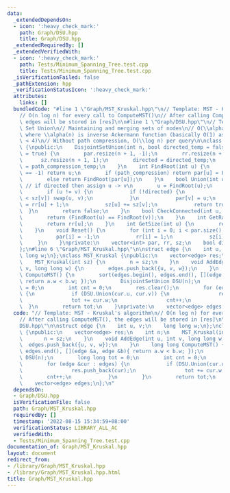 ```yaml
---
data:
  _extendedDependsOn:
  - icon: ':heavy_check_mark:'
    path: Graph/DSU.hpp
    title: Graph/DSU.hpp
  _extendedRequiredBy: []
  _extendedVerifiedWith:
  - icon: ':heavy_check_mark:'
    path: Tests/Minimum_Spanning_Tree.test.cpp
    title: Tests/Minimum_Spanning_Tree.test.cpp
  _isVerificationFailed: false
  _pathExtension: hpp
  _verificationStatusIcon: ':heavy_check_mark:'
  attributes:
    links: []
  bundledCode: "#line 1 \"Graph/MST_Kruskal.hpp\"\n// Template: MST - Kruskal's algorithm\n\
    // O(n log n) for every call to ComputeMST()\n// After calling ComputeMST(), the\
    \ edges will be stored in [res]\n\n#line 1 \"Graph/DSU.hpp\"\n// Template: Disjoint\
    \ Set Union\n// Maintaining and merging sets of nodes\n// O(\\alpha(n)) per query,\
    \ where \\alpha(n) is inverse Ackermann function (basically O(1) as \\alpha(10^600)\
    \ < 4)\n// Without path compression, O(\\log n) per query\n\nclass DisjointSetUnion\
    \ {\npublic:\n    DisjointSetUnion(int n, bool directed_temp = false, bool path_compression_temp\
    \ = true) {\n        par.resize(n + 1, -1);\n        rr.resize(n + 1, 1);\n  \
    \      sz.resize(n + 1, 1);\n        directed = directed_temp;\n        path_compression\
    \ = path_compression_temp;\n    }\n    int FindRoot(int u) {\n        if (par[u]\
    \ == -1) return u;\n        if (path_compression) return par[u] = FindRoot(par[u]);\n\
    \        else return FindRoot(par[u]);\n    }\n    bool Union(int u, int v) {\
    \ // if directed then assign u -> v\n        u = FindRoot(u);\n        v = FindRoot(v);\n\
    \        if (u != v) {\n            if (!directed) {\n                if (sz[u]\
    \ < sz[v]) swap(u, v);\n            }\n            par[v] = u;\n            rr[v]\
    \ = rr[u] + 1;\n            sz[u] += sz[v];\n            return true;\n      \
    \  }\n        return false;\n    }\n    bool CheckConnected(int u, int v) {\n\
    \        return (FindRoot(u) == FindRoot(v));\n    }\n    int GetRank(int u) {\n\
    \        return rr[u];\n    }\n    int GetSize(int u) {\n        return sz[FindRoot(u)];\n\
    \    }\n    void Reset() {\n        for (int i = 0; i < par.size(); i++) {\n \
    \           par[i] = -1;\n            rr[i] = 1;\n            sz[i] = 1;\n   \
    \     }\n    }\nprivate:\n    vector<int> par, rr, sz;\n    bool directed, path_compression;\n\
    };\n#line 6 \"Graph/MST_Kruskal.hpp\"\n\nstruct edge {\n    int u, v;\n    long\
    \ long w;\n};\nclass MST_Kruskal {\npublic:\n    vector<edge> res;\n    int n;\n\
    \    MST_Kruskal(int sz) {\n        n = sz;\n    }\n    void AddEdge(int u, int\
    \ v, long long w) {\n        edges.push_back({u, v, w});\n    }\n    long long\
    \ ComputeMST() {\n        sort(edges.begin(), edges.end(), [](edge &a, edge &b){\
    \ return a.w < b.w; });\n        DisjointSetUnion DSU(n);\n        long long tot\
    \ = 0;\n        int cnt = 0;\n        res.clear();\n        for (edge &cur : edges)\
    \ {\n            if (DSU.Union(cur.u, cur.v)) {\n                res.push_back(cur);\n\
    \                tot += cur.w;\n                cnt++;\n            }\n      \
    \  }\n        return tot;\n    }\nprivate:\n    vector<edge> edges;\n};\n"
  code: "// Template: MST - Kruskal's algorithm\n// O(n log n) for every call to ComputeMST()\n\
    // After calling ComputeMST(), the edges will be stored in [res]\n\n#include \"\
    DSU.hpp\"\n\nstruct edge {\n    int u, v;\n    long long w;\n};\nclass MST_Kruskal\
    \ {\npublic:\n    vector<edge> res;\n    int n;\n    MST_Kruskal(int sz) {\n \
    \       n = sz;\n    }\n    void AddEdge(int u, int v, long long w) {\n      \
    \  edges.push_back({u, v, w});\n    }\n    long long ComputeMST() {\n        sort(edges.begin(),\
    \ edges.end(), [](edge &a, edge &b){ return a.w < b.w; });\n        DisjointSetUnion\
    \ DSU(n);\n        long long tot = 0;\n        int cnt = 0;\n        res.clear();\n\
    \        for (edge &cur : edges) {\n            if (DSU.Union(cur.u, cur.v)) {\n\
    \                res.push_back(cur);\n                tot += cur.w;\n        \
    \        cnt++;\n            }\n        }\n        return tot;\n    }\nprivate:\n\
    \    vector<edge> edges;\n};\n"
  dependsOn:
  - Graph/DSU.hpp
  isVerificationFile: false
  path: Graph/MST_Kruskal.hpp
  requiredBy: []
  timestamp: '2022-08-15 15:34:59+08:00'
  verificationStatus: LIBRARY_ALL_AC
  verifiedWith:
  - Tests/Minimum_Spanning_Tree.test.cpp
documentation_of: Graph/MST_Kruskal.hpp
layout: document
redirect_from:
- /library/Graph/MST_Kruskal.hpp
- /library/Graph/MST_Kruskal.hpp.html
title: Graph/MST_Kruskal.hpp
---
```

